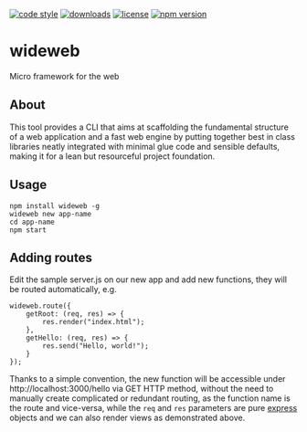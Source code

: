 [![code style](https://img.shields.io/badge/code_style-classic-blue.svg)](http://diogoeichert.github.io/eslint-config-classic)
[![downloads](https://img.shields.io/npm/dt/wideweb.svg)](https://www.npmjs.com/package/wideweb)
[![license](https://img.shields.io/github/license/diogoeichert/wideweb.svg)](LICENSE)
[![npm version](https://img.shields.io/npm/v/wideweb.svg)](https://www.npmjs.com/package/wideweb)

# wideweb
Micro framework for the web

## About
This tool provides a CLI that aims at scaffolding the fundamental structure of a web application and a fast web engine by putting together best in class libraries neatly integrated with minimal glue code and sensible defaults, making it for a lean but resourceful project foundation.

## Usage
```
npm install wideweb -g
wideweb new app-name
cd app-name
npm start
```

## Adding routes
Edit the sample server.js on our new app and add new functions, they will be routed automatically, e.g.
```
wideweb.route({
	getRoot: (req, res) => {
		res.render("index.html");
	},
	getHello: (req, res) => {
		res.send("Hello, world!");
	}
});
```
Thanks to a simple convention, the new function will be accessible under http://localhost:3000/hello via GET HTTP method, without the need to manually create complicated or redundant routing, as the function name is the route and vice-versa, while the `req` and `res` parameters are pure [express](https://expressjs.com/) objects and we can also render views as demonstrated above.
